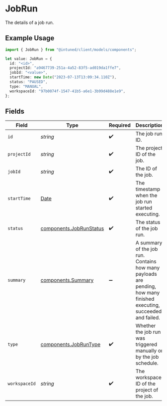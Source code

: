 # JobRun

The details of a job run.

## Example Usage

```typescript
import { JobRun } from "@intuned/client/models/components";

let value: JobRun = {
  id: "<id>",
  projectId: "a9467739-251a-4a52-83f5-ad019da1ffe7",
  jobId: "<value>",
  startTime: new Date("2023-07-13T13:09:34.110Z"),
  status: "PAUSED",
  type: "MANUAL",
  workspaceId: "97b0074f-1547-41b5-a6e1-3b99d488e1e9",
};
```

## Fields

| Field                                                                                                                | Type                                                                                                                 | Required                                                                                                             | Description                                                                                                          |
| -------------------------------------------------------------------------------------------------------------------- | -------------------------------------------------------------------------------------------------------------------- | -------------------------------------------------------------------------------------------------------------------- | -------------------------------------------------------------------------------------------------------------------- |
| `id`                                                                                                                 | *string*                                                                                                             | :heavy_check_mark:                                                                                                   | The job run ID.                                                                                                      |
| `projectId`                                                                                                          | *string*                                                                                                             | :heavy_check_mark:                                                                                                   | The project ID of the job.                                                                                           |
| `jobId`                                                                                                              | *string*                                                                                                             | :heavy_check_mark:                                                                                                   | The ID of the job.                                                                                                   |
| `startTime`                                                                                                          | [Date](https://developer.mozilla.org/en-US/docs/Web/JavaScript/Reference/Global_Objects/Date)                        | :heavy_check_mark:                                                                                                   | The timestamp when the job run started executing.                                                                    |
| `status`                                                                                                             | [components.JobRunStatus](../../models/components/jobrunstatus.md)                                                   | :heavy_check_mark:                                                                                                   | The status of the job run.                                                                                           |
| `summary`                                                                                                            | [components.Summary](../../models/components/summary.md)                                                             | :heavy_minus_sign:                                                                                                   | A summary of the job run. Contains how many payloads are pending, how many finished executing, succeeded and failed. |
| `type`                                                                                                               | [components.JobRunType](../../models/components/jobruntype.md)                                                       | :heavy_check_mark:                                                                                                   | Whether the job run was triggered manually or by the job schedule.                                                   |
| `workspaceId`                                                                                                        | *string*                                                                                                             | :heavy_check_mark:                                                                                                   | The workspace ID of the project of the job.                                                                          |